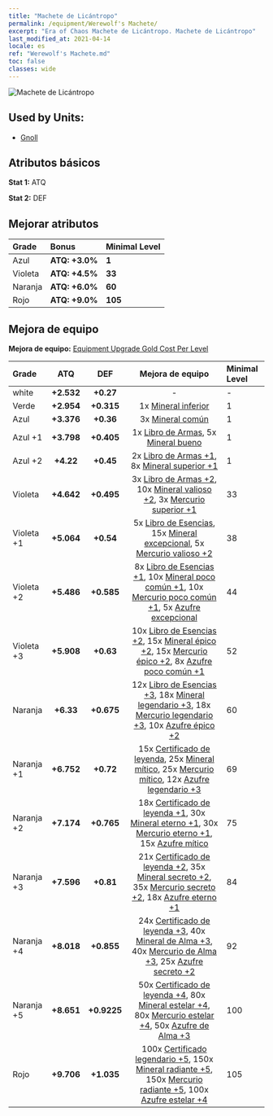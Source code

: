 ```yaml
---
title: "Machete de Licántropo"
permalink: /equipment/Werewolf's Machete/
excerpt: "Era of Chaos Machete de Licántropo. Machete de Licántropo"
last_modified_at: 2021-04-14
locale: es
ref: "Werewolf's Machete.md"
toc: false
classes: wide
---
```


  ![Machete de Licántropo](/images/e/e_8011.png)

## Used by Units:

* [Gnoll](/es/units/Gnoll/) 


## Atributos básicos
 **Stat 1:** ATQ

 **Stat 2:** DEF

## Mejorar atributos

  |     Grade    |   Bonus | Minimal Level | 
  |:-------------|:--------|:--------------| 
  | Azul | **ATQ: +3.0%** | **1** | 
  | Violeta | **ATQ: +4.5%** | **33** | 
  | Naranja | **ATQ: +6.0%** | **60** | 
  | Rojo | **ATQ: +9.0%** | **105** | 


## Mejora de equipo
 **Mejora de equipo:** [Equipment Upgrade Gold Cost Per Level](/equipment/EquipmentUpgradeCostPerLevel/) 

  |          Grade      | ATQ | DEF | Mejora de equipo | Minimal Level |
  |:--------------------|:---------:|:---------:|:----------------:|:--------------|
  | white | **+2.532** | **+0.27** | - | - |
  | Verde | **+2.954** | **+0.315** | 1x [Mineral inferior](/es/Items/mat_1/) | 1 |
  | Azul | **+3.376** | **+0.36** | 3x [Mineral común](/es/Items/mat_6/) | 1 |
  | Azul +1 | **+3.798** | **+0.405** | 1x [Libro de Armas](/es/Items/mat_18/), 5x [Mineral bueno](/es/Items/mat_12/) | 1 |
  | Azul +2 | **+4.22** | **+0.45** | 2x [Libro de Armas +1](/es/Items/mat_25/), 8x [Mineral superior +1](/es/Items/mat_19/) | 1 |
  | Violeta | **+4.642** | **+0.495** | 3x [Libro de Armas +2](/es/Items/mat_32/), 10x [Mineral valioso +2](/es/Items/mat_26/), 3x [Mercurio superior +1](/es/Items/mat_21/) | 33 |
  | Violeta +1 | **+5.064** | **+0.54** | 5x [Libro de Esencias](/es/Items/mat_39/), 15x [Mineral excepcional](/es/Items/mat_33/), 5x [Mercurio valioso +2](/es/Items/mat_28/) | 38 |
  | Violeta +2 | **+5.486** | **+0.585** | 8x [Libro de Esencias +1](/es/Items/mat_46/), 10x [Mineral poco común +1](/es/Items/mat_40/), 10x [Mercurio poco común +1](/es/Items/mat_42/), 5x [Azufre excepcional](/es/Items/mat_36/) | 44 |
  | Violeta +3 | **+5.908** | **+0.63** | 10x [Libro de Esencias +2](/es/Items/mat_53/), 15x [Mineral épico +2](/es/Items/mat_47/), 15x [Mercurio épico +2](/es/Items/mat_49/), 8x [Azufre poco común +1](/es/Items/mat_43/) | 52 |
  | Naranja | **+6.33** | **+0.675** | 12x [Libro de Esencias +3](/es/Items/mat_60/), 18x [Mineral legendario +3](/es/Items/mat_54/), 18x [Mercurio legendario +3](/es/Items/mat_56/), 10x [Azufre épico +2](/es/Items/mat_50/) | 60 |
  | Naranja +1 | **+6.752** | **+0.72** | 15x [Certificado de leyenda](/es/Items/mat_67/), 25x [Mineral mítico](/es/Items/mat_61/), 25x [Mercurio mítico](/es/Items/mat_63/), 12x [Azufre legendario +3](/es/Items/mat_57/) | 69 |
  | Naranja +2 | **+7.174** | **+0.765** | 18x [Certificado de leyenda +1](/es/Items/mat_74/), 30x [Mineral eterno +1](/es/Items/mat_68/), 30x [Mercurio eterno +1](/es/Items/mat_70/), 15x [Azufre mítico](/es/Items/mat_64/) | 75 |
  | Naranja +3 | **+7.596** | **+0.81** | 21x [Certificado de leyenda +2](/es/Items/mat_81/), 35x [Mineral secreto +2](/es/Items/mat_75/), 35x [Mercurio secreto +2](/es/Items/mat_77/), 18x [Azufre eterno +1](/es/Items/mat_71/) | 84 |
  | Naranja +4 | **+8.018** | **+0.855** | 24x [Certificado de leyenda +3](/es/Items/mat_88/), 40x [Mineral de Alma +3](/es/Items/mat_82/), 40x [Mercurio de Alma +3](/es/Items/mat_84/), 25x [Azufre secreto +2](/es/Items/mat_78/) | 92 |
  | Naranja +5 | **+8.651** | **+0.9225** | 50x [Certificado de leyenda +4](/es/Items/mat_95/), 80x [Mineral estelar +4](/es/Items/mat_89/), 80x [Mercurio estelar +4](/es/Items/mat_91/), 50x [Azufre de Alma +3](/es/Items/mat_85/) | 100 |
  | Rojo | **+9.706** | **+1.035** | 100x [Certificado legendario +5](/es/Items/mat_102/), 150x [Mineral radiante +5](/es/Items/mat_96/), 150x [Mercurio radiante +5](/es/Items/mat_98/), 100x [Azufre estelar +4](/es/Items/mat_92/) | 105 |

